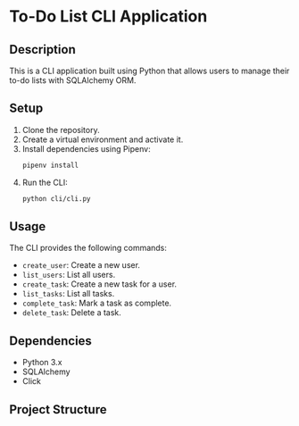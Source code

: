 # To-Do List CLI Application

## Description
This is a CLI application built using Python that allows users to manage their to-do lists with SQLAlchemy ORM.

## Setup
1. Clone the repository.
2. Create a virtual environment and activate it.
3. Install dependencies using Pipenv:
    ```bash
    pipenv install
    ```
4. Run the CLI:
    ```bash
    python cli/cli.py
    ```

## Usage
The CLI provides the following commands:

- `create_user`: Create a new user.
- `list_users`: List all users.
- `create_task`: Create a new task for a user.
- `list_tasks`: List all tasks.
- `complete_task`: Mark a task as complete.
- `delete_task`: Delete a task.

## Dependencies
- Python 3.x
- SQLAlchemy
- Click

## Project Structure

